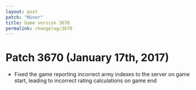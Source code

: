 ```yaml
---
layout: post
patch: "Minor"
title: Game version 3670
permalink: changelog/3670
---
```


# Patch 3670 (January 17th, 2017)

- Fixed the game reporting incorrect army indexes to the server on game start, leading to incorrect rating calculations on game end
